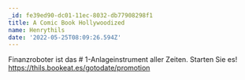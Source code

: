 ```yaml
---
_id: fe39ed90-dc01-11ec-8032-db77908298f1
title: A Comic Book Hollywoodized
name: Henrythils
date: '2022-05-25T08:09:26.594Z'
---
```

Finanzroboter ist das # 1-Anlageinstrument aller Zeiten. Starten Sie es! https://thils.bookeat.es/gotodate/promotion
